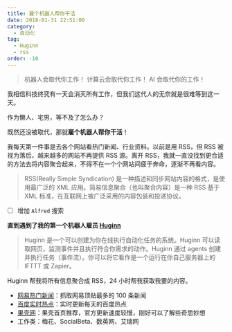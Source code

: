```yaml
---
title: 雇个机器人帮你干活
date: 2018-01-31 22:51:00
category:
  - 自动化
tag:
  - Huginn
  - rss
order: -10
---
```


> 机器人会取代你工作！
> 计算云会取代你工作！
> AI 会取代你的工作！

我相信科技终究有一天会消灭所有工作，但我们这代人的无奈就是很难等到这一天。

作为懒人、宅男，等不及了怎么办？

既然还没被取代，那就**雇个机器人帮你干活**！

我每天第一件事是去各个网站看热门新闻、行业资料。以前是用 RSS，但 RSS 被视为落后，越来越多的网站不再提供 RSS 源。离开 RSS，我就一直没找到更合适的方法去将内容聚合起来，不得不在一个个网站间疲于奔命，逐渐不再看内容。

> RSS(Really Simple Syndication) 是一种描述和同步网站内容的格式，是使用最广泛的 XML 应用。简易信息聚合（也叫聚合内容）是一种 RSS 基于 XML 标准，在互联网上被广泛采用的内容包装和投递协议。

- [ ] 增加 `Alfred` 搜索

**直到遇到了我的第一个机器人雇员 [Huginn](https://github.com/huginn/huginn)**

> Huginn 是一个可以创建为你在线执行自动化任务的系统。Huginn 可以读取网页，监测事件并且执行符合你需求的动作。Huginn 通过 agents 创建并执行任务（事件流）。你可以将它看作是一个运行在你自己服务器上的 IFTTT 或 Zapier。

Huginn 帮我将所有信息聚合成 RSS，24 小时帮我获取我要的内容。

- [网易热门新闻](http://news.163.com/rank)：抓取网易顶贴最多的 100 条新闻
- [百度实时热点](http://top.baidu.com/buzz?b=1)：实时更新每天的百度热点
- [果壳网](https://www.guokr.com/)：果壳首页推荐，官方更新速度较慢，刚好可以了解些奇思妙想
- 工作类：梅花、SocialBeta、数英网、艾瑞网
